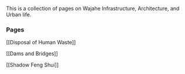 This is a collection of pages on Wajahe Infrastructure, Architecture, and Urban life.

### Pages
[[Disposal of Human Waste]]

[[Dams and Bridges]]

[[Shadow Feng Shui]]